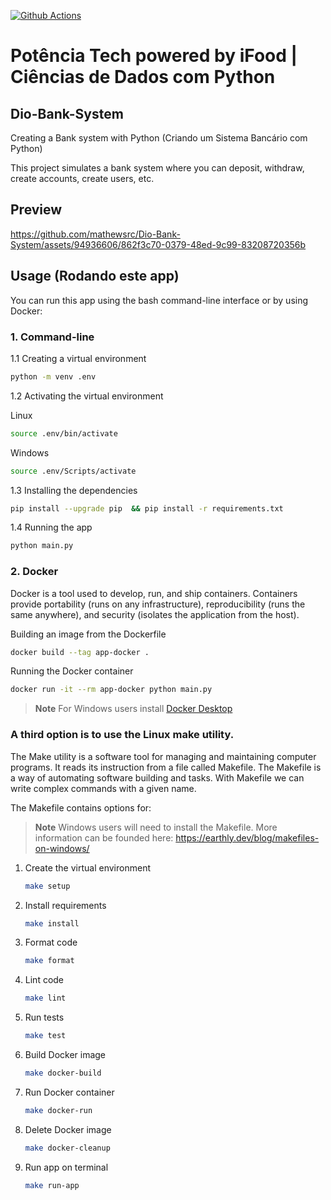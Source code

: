 [![Github Actions](https://github.com/mathewsrc/Dio-Bank-System/actions/workflows/main.yml/badge.svg)](https://github.com/mathewsrc/Dio-Bank-System/actions/workflows/main.yml)

# Potência Tech powered by iFood | Ciências de Dados com Python

## Dio-Bank-System

Creating a Bank system with Python (Criando um Sistema Bancário com Python)

This project simulates a bank system where you can deposit, withdraw, create accounts, create users, etc.

## Preview



https://github.com/mathewsrc/Dio-Bank-System/assets/94936606/862f3c70-0379-48ed-9c99-83208720356b



## Usage (Rodando este app)

You can run this app using the bash command-line interface or by using Docker:

### 1. Command-line

   1.1 Creating a virtual environment

   ```bash
   python -m venv .env
   ```

   1.2 Activating the virtual environment 

   Linux
   ```bash
   source .env/bin/activate
   ```

   Windows
   ```bash
   source .env/Scripts/activate
   ```

   1.3 Installing the dependencies

   ```bash
   pip install --upgrade pip  && pip install -r requirements.txt
   ```

   1.4 Running the app
   
   ```bash
   python main.py
   ```

 ### 2. Docker

Docker is a tool used to develop, run, and ship containers. Containers provide portability (runs on any infrastructure), reproducibility (runs the same anywhere), and security (isolates the application from the host).

   Building an image from the Dockerfile
   ```bash
   docker build --tag app-docker .
   ```
  
   Running the Docker container
   ```bash
   docker run -it --rm app-docker python main.py
   ```
   
> **Note**
> For Windows users install [Docker Desktop](https://www.docker.com/products/docker-desktop/)


### A third option is to use the Linux make utility. 

The Make utility is a software tool for managing and maintaining computer programs. It reads its instruction from a file called Makefile. The Makefile is a way of automating software building and tasks. With Makefile we can write complex commands with a given name.

The Makefile contains options for:

> **Note**
> Windows users will need to install the Makefile. More information can be founded here: https://earthly.dev/blog/makefiles-on-windows/

1. Create the virtual environment
   ```bash
   make setup
   ```
   
2. Install requirements
    ```bash
    make install
    ```

3. Format code
   ```bash
   make format
   ```

4. Lint code
    ```bash
    make lint
    ```

5. Run tests
    ```bash
    make test
     ```
6. Build Docker image
    ```bash
   make docker-build
   ```

7. Run Docker container
    ```bash
   make docker-run
   ```

8. Delete Docker image
    ```bash
   make docker-cleanup
   ```

9. Run app on terminal
     ```bash
   make run-app
   ```

